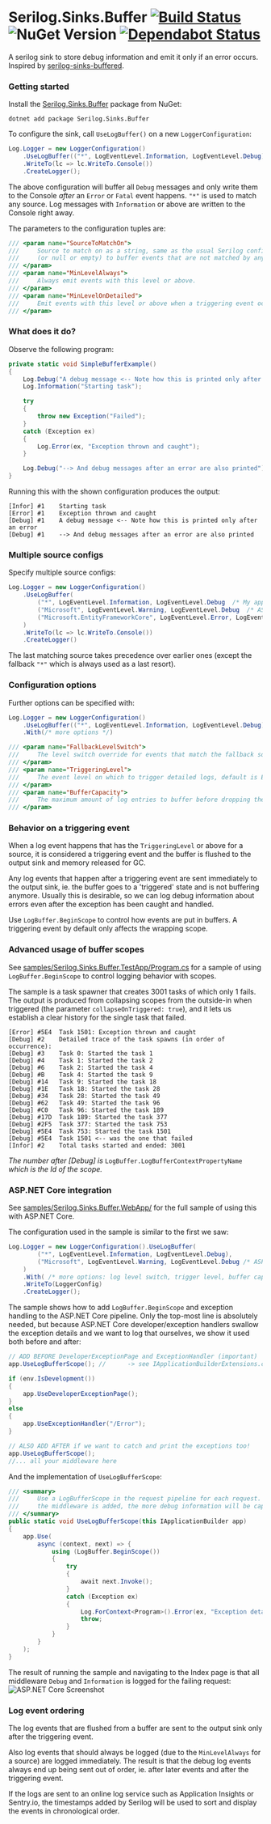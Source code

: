 # Serilog.Sinks.Buffer [![Build Status](https://img.shields.io/appveyor/ci/dsschneidermann/serilog-sinks-buffer/master?logo=appveyor)](https://ci.appveyor.com/project/dsschneidermann/serilog-sinks-buffer/branch/master) ![NuGet Version](https://img.shields.io/nuget/v/Serilog.Sinks.Buffer.svg?logo=nuget) [![Dependabot Status](https://api.dependabot.com/badges/status?host=github&repo=dsschneidermann/Serilog.Sinks.Buffer)](https://dependabot.com)

A serilog sink to store debug information and emit it only if an error occurs. Inspired by [serilog-sinks-buffered](https://github.com/timgaunt/serilog-sinks-buffered).

### Getting started

Install the [Serilog.Sinks.Buffer](https://nuget.org/packages/serilog.sinks.buffer) package from NuGet:

```shell
dotnet add package Serilog.Sinks.Buffer
```

To configure the sink, call `UseLogBuffer()` on a new `LoggerConfiguration`:

```csharp
Log.Logger = new LoggerConfiguration()
    .UseLogBuffer(("*", LogEventLevel.Information, LogEventLevel.Debug))
    .WriteTo(lc => lc.WriteTo.Console())
    .CreateLogger();
```

The above configuration will buffer all `Debug` messages and only write them to the Console *after* an `Error` or `Fatal` event happens. `"*"` is used to match any source. Log messages with `Information` or above are written to the Console right away.

The parameters to the configuration tuples are:
```csharp
/// <param name="SourceToMatchOn">
///     Source to match on as a string, same as the usual Serilog config. Specify the fallback source: "*"
///     (or null or empty) to buffer events that are not matched by any other source config.
/// </param>
/// <param name="MinLevelAlways">
///     Always emit events with this level or above.
/// </param>
/// <param name="MinLevelOnDetailed">
///     Emit events with this level or above when a triggering event occurs.
/// </param>
```

### What does it do?

Observe the following program:
```csharp
private static void SimpleBufferExample()
{
    Log.Debug("A debug message <-- Note how this is printed only after an error");
    Log.Information("Starting task");

    try
    {
        throw new Exception("Failed");
    }
    catch (Exception ex)
    {
        Log.Error(ex, "Exception thrown and caught");
    }

    Log.Debug("--> And debug messages after an error are also printed");
}
```

Running this with the shown configuration produces the output:

```
[Infor] #1    Starting task
[Error] #1    Exception thrown and caught
[Debug] #1    A debug message <-- Note how this is printed only after an error
[Debug] #1    --> And debug messages after an error are also printed
```

### Multiple source configs

Specify multiple source configs:

```csharp
Log.Logger = new LoggerConfiguration()
    .UseLogBuffer(
        ("*", LogEventLevel.Information, LogEventLevel.Debug  /* My application logs */),
        ("Microsoft", LogEventLevel.Warning, LogEventLevel.Debug  /* ASP.NET debug logs, always warning */)
        ("Microsoft.EntityFrameworkCore", LogEventLevel.Error, LogEventLevel.Error  /* EF errors only */)
    )
    .WriteTo(lc => lc.WriteTo.Console())
    .CreateLogger()
```

The last matching source takes precedence over earlier ones (except the fallback `"*"` which is always used as a last resort).

### Configuration options

Further options can be specified with:
```csharp
Log.Logger = new LoggerConfiguration()
    .UseLogBuffer(("*", LogEventLevel.Information, LogEventLevel.Debug))
    .With(/* more options */)
```

```csharp
/// <param name="FallbackLevelSwitch">
///     The level switch override for events that match the fallback source.
/// </param>
/// <param name="TriggeringLevel">
///     The event level on which to trigger detailed logs, default is Error.
/// </param>
/// <param name="BufferCapacity">
///     The maximum amount of log entries to buffer before dropping the older half, default 100.
/// </param>
```

### Behavior on a triggering event

When a log event happens that has the `TriggeringLevel` or above for a source, it is considered a triggering event and the buffer is flushed to the output sink and memory released for GC.

 Any log events that happen after a triggering event are sent immediately to the output sink, ie. the buffer goes to a 'triggered' state and is not buffering anymore. Usually this is desirable, so we can log debug information about errors even after the exception has been caught and handled.
 
 Use `LogBuffer.BeginScope` to control how events are put in buffers. A triggering event by default only affects the wrapping scope.

### Advanced usage of buffer scopes

See [samples/Serilog.Sinks.Buffer.TestApp/Program.cs](https://github.com/dsschneidermann/Serilog.Sinks.Buffer/blob/master/samples/Serilog.Sinks.Buffer.TestApp/Program.cs) for a sample of using `LogBuffer.BeginScope` to control logging behavior with scopes.

The sample is a task spawner that creates 3001 tasks of which only 1 fails. The output is produced from collapsing scopes from the outside-in when triggered (the parameter `collapseOnTriggered: true`), and it lets us establish a clear history for the single task that failed.

```
[Error] #5E4  Task 1501: Exception thrown and caught
[Debug] #2    Detailed trace of the task spawns (in order of occurrence):
[Debug] #3    Task 0: Started the task 1
[Debug] #4    Task 1: Started the task 2
[Debug] #6    Task 2: Started the task 4
[Debug] #B    Task 4: Started the task 9
[Debug] #14   Task 9: Started the task 18
[Debug] #1E   Task 18: Started the task 28
[Debug] #34   Task 28: Started the task 49
[Debug] #62   Task 49: Started the task 96
[Debug] #C0   Task 96: Started the task 189
[Debug] #17D  Task 189: Started the task 377
[Debug] #2F5  Task 377: Started the task 753
[Debug] #5E4  Task 753: Started the task 1501
[Debug] #5E4  Task 1501 <-- was the one that failed
[Infor] #2    Total tasks started and ended: 3001
```
*The number after [Debug] is* `LogBuffer.LogBufferContextPropertyName` *which is the Id of the scope.*

### ASP.NET Core integration

See [samples/Serilog.Sinks.Buffer.WebApp/](https://github.com/dsschneidermann/Serilog.Sinks.Buffer/blob/master/samples/Serilog.Sinks.Buffer.WebApp/) for the full sample of using this with ASP.NET Core.

The configuration used in the sample is similar to the first we saw:
```csharp
Log.Logger = new LoggerConfiguration().UseLogBuffer(
        ("*", LogEventLevel.Information, LogEventLevel.Debug),
        ("Microsoft", LogEventLevel.Warning, LogEventLevel.Debug /* ASP.NET Core */)
    )
    .With( /* more options: log level switch, trigger level, buffer capacity */)
    .WriteTo(LoggerConfig)
    .CreateLogger();
```

The sample shows how to add `LogBuffer.BeginScope` and exception handling to the ASP.NET Core pipeline. Only the top-most line is absolutely needed, but because ASP.NET Core developer/exception handlers swallow the exception details and we want to log that ourselves, we show it used both before and after:
```csharp
// ADD BEFORE DeveloperExceptionPage and ExceptionHandler (important)
app.UseLogBufferScope(); //      -> see IApplicationBuilderExtensions.cs

if (env.IsDevelopment())
{
    app.UseDeveloperExceptionPage();
}
else
{
    app.UseExceptionHandler("/Error");
}

// ALSO ADD AFTER if we want to catch and print the exceptions too!
app.UseLogBufferScope();
//... all your middleware here
```

And the implementation of `UseLogBufferScope`:
```csharp
/// <summary>
///     Use a LogBufferScope in the request pipeline for each request. The earlier in the pipeline
///     the middleware is added, the more debug information will be captured.
/// </summary>
public static void UseLogBufferScope(this IApplicationBuilder app)
{
    app.Use(
        async (context, next) => {
            using (LogBuffer.BeginScope())
            {
                try
                {
                    await next.Invoke();
                }
                catch (Exception ex)
                {
                    Log.ForContext<Program>().Error(ex, "Exception details: {ExceptionMessage}", ex.Message);
                    throw;
                }
            }
        }
    );
}
```

The result of running the sample and navigating to the Index page is that all middleware `Debug` and `Information` is logged for the failing request:
![ASP.NET Core Screenshot](https://github.com/dsschneidermann/Serilog.Sinks.Buffer/raw/master/samples/Serilog.Sinks.Buffer.WebApp.Screenshot.png)

### Log event ordering

The log events that are flushed from a buffer are sent to the output sink only after the triggering event.

Also log events that should always be logged (due to the `MinLevelAlways` for a source) are logged immediately. The result is that the debug log events always end up being sent out of order, ie. after later events and after the triggering event.

If the logs are sent to an online log service such as Application Insights or Sentry.io, the timestamps added by Serilog will be used to sort and display the events in chronological order.
